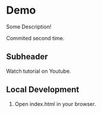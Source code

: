 # Demo

Some Description!

Commited second time.

## Subheader

Watch tutorial on Youtube.

## Local Development

1. Open index.html in your browser.